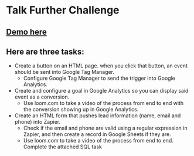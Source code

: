 # Talk Further Challenge

## [Demo here](https://josephthomasvasquez.github.io/googleAdClick/)

## Here are three tasks:

- Create a button on an HTML page. when you click that button, an event should be sent into Google Tag Manager.
  - Configure Google Tag Manager to send the trigger into Google Analytics.
- Create and configure a goal in Google Analytics so you can display said event as a conversion.
  - Use loom.com to take a video of the process from end to end with the conversion showing up in Google Analytics.
- Create an HTML form that pushes lead information (name, email and phone) into Zapier.
  - Check if the email and phone are valid using a regular expression in Zapier, and then create a record in Google Sheets if they are.
  - Use loom.com to take a video of the process from end to end.
    Complete the attached SQL task
